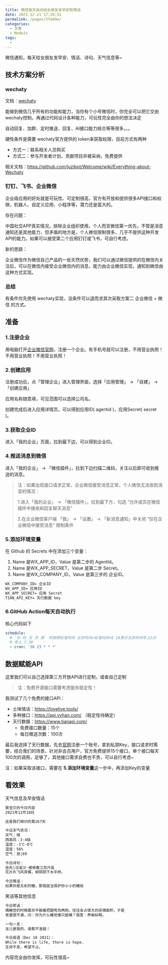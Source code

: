 ```yaml
---
title: 微信每天自动给女朋友发早安和情话
date: 2021-12-21 17:26:51
permalink: /pages/5fe09e/
categories:
  - 文章
  - NodeJs
tags:
  - 
---
```


微信通知，每天给女朋友发早安、情话、诗句、天气信息等~

<!-- more -->

## 技术方案分析

### wechaty

文档：[wechaty](https://wechaty.gitbook.io/wechaty/v/zh/)

能做到微信几乎所有的功能和能力，当你有个小号微信时，你完全可以把它交由 wechaty控制，再通过代码设计各种能力，可玩性完全由你的想法决定

自动回复、加群、定时推送、回复、AI接口能力结合等等很多。。。

硬性条件是需要 wechaty官方提供的 token来获取权限，目前方式有两种

- 方式一：联系相关人员购买
- 方式二：参与开发者计划，贡献项目并被采纳，免费提供

相关文档：<https://github.com/juzibot/Welcome/wiki/Everything-about-Wechaty>

### 钉钉、飞书、企业微信

企业级应用的好处就是可玩性、可定制很高，官方有开放和提供很多API接口和权限，机器人、自定义应用、小程序等，潜力还是蛮大的。

存在问题：

中国社交APP真实情况，排除企业组织使用，个人而言微信第一优先，不管是消息通知还是其他能力，但矛盾的地方是，个人微信限制很多，几乎不提供这种开发API的能力。如果可以接受第二个应用钉钉或飞书，可自行考虑。

新的思路：

企业微信作为微信自己产品的一些天然优势，我们可以通过微信提供的在微信内关注后，可以在微信内接受企业微信内的消息，能力由企业微信实现，通知到微信由这种方式实现。

### 总结

有条件优先使用 wechaty实现，没条件可以退而求其次采取方案二 企业微信 + 微信 的方式。

## 准备

### 1.注册企业

用电脑打开[企业微信官网](https://work.weixin.qq.com/)，注册一个企业。有手机号就可以注册，不用营业执照！不用营业执照！不用营业执照！

### 2.创建应用

注册成功后，点「管理企业」进入管理界面，选择「应用管理」 → 「自建」 → 「创建应用」

应用名称随意填，可见范围可以选择公司名。

创建完成后进入应用详情页，可以得到应用ID( agentid )，应用Secret( secret )。

### 3.获取企业ID

进入「我的企业」页面，拉到最下边，可以得到企业ID。

### 4.推送消息到微信

进入「我的企业」 → 「微信插件」，拉到下边扫描二维码，关注以后即可收到推送的消息。

> 注：如果出现接口请求正常，企业微信接受消息正常，个人微信无法收到消息的情况：
>
> 1.进入「我的企业」 → 「微信插件」，拉到最下方，勾选 “允许成员在微信插件中接收和回复聊天消息”
>
> 2.在企业微信客户端 「我」 → 「设置」 → 「新消息通知」中关闭 “仅在企业微信中接受消息” 限制条件

### 5.添加环境变量

在 Github 的 Secrets 中在添加三个变量：

1. Name 是WX_APP_ID，Value 是第二步的 AgentId。
2. Name 是WX_APP_SECRET，Value 是第二步 Secret。
3. Name 是WX_COMPANY_ID，Value 是第三步的 企业ID。

```txt
WX_COMPANY_ID= 企业ID
WX_APP_ID= 应用ID
WX_APP_SECRET= 应用 Secret
TIAN_API_KEY= 天行数据 key
```

### 6.GitHub Action每天自动执行

核心代码如下

```yml
schedule:
  # `分 时 天 月 周` 时按照标准时间 北京时间=标准时间+8 18表示北京时间早上2点
  # 早上 7:30
  - cron: '30 23 * * *'
```

## 数据赋能API

这里我们可以自己选择第三方开放API进行定制，或者自己定制

> 注：免费开源接口需要考虑服务稳定性！

我测试了几个免费的接口API：

- 土味情话：<https://lovelive.tools/>
- 多种接口：<https://api.vvhan.com/> （稳定性待确定）
- 天行数据：<https://www.tianapi.com/>
  - 免费接口数量：15个
  - 每日赠送次数：100次

最后我选择了天行数据，先去[官网](https://www.tianapi.com/)注册一个账号，拿到私钥Key，接口请求时需要，结合我们的场景，针对非会员用户，官方免费提供15个接口，单个接口每天100次的调用，足够了，其他接口需求自费也不贵，可以自行考虑~

注：如果采取该接口，需要在 **5.添加环境变量**这一步中，再添加Key的变量

## 看效果

天气信息及早安情话

```txt
致宝贝的今日内容
2021年12月18日

这是我们相识的第267天

今日天气状况：
天气：晴
西南风：3-4级
温度：-1℃-8℃
湿度：56%
空气：良|69

今日诗句：
张先|浣溪沙·楼倚春江百尺高
花片片飞风弄蝶，柳阴阴下水平桥。

今日情话：
如果你是五彩的糖，那我就当保护你小小的糖纸
```

笑话等其他信息

```txt
今日笑话：
偶睡觉的时候喜欢平躺着把腿弯向两侧，往往会占很大的床铺面积，于是
老婆很不满，问：你为什么睡觉像只蛤蟆？我答：养蝌蚪啊。

一句一言：
龙儿是我的，谁都不准碰！

今日英语（Dec 18 2021）：
While there is life, there is hope.
生命不息，希望不止。
```

内容完全由你发挥，可玩性很高~
